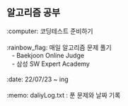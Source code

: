 <h2>알고리즘 공부</h2>
:computer: 코딩테스트 준비하기 <br>

<br>
:rainbow_flag: 매일 알고리즘 문제 풀기 <br>
&nbsp;&nbsp;&nbsp;- Baekjoon Online Judge <br>
&nbsp;&nbsp;&nbsp;- 삼성 SW Expert Academy <br>

<br>
:date: 22/07/23 ~ ing <br>

<br>
:memo: daliyLog.txt : 푼 문제와 날짜 기록 <br>


